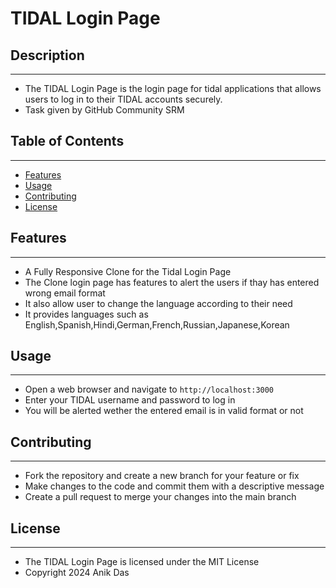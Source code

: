 **TIDAL Login Page**
=====================

## Description
---------------

* The TIDAL Login Page is the login page for tidal applications that allows users to log in to their TIDAL accounts securely.
* Task given by GitHub Community SRM 

## Table of Contents
-----------------

* [Features](#features)
* [Usage](#usage)
* [Contributing](#contributing)
* [License](#license)

## Features
------------

* A Fully Responsive Clone for the Tidal Login Page
* The Clone login page has features to alert the users if thay has entered wrong email format
* It also allow user to change the language according to their need
* It provides languages such as English,Spanish,Hindi,German,French,Russian,Japanese,Korean 

## Usage
-----

* Open a web browser and navigate to `http://localhost:3000`
* Enter your TIDAL username and password to log in
* You will be alerted wether the entered email is in valid format or not

## Contributing
------------

* Fork the repository and create a new branch for your feature or fix
* Make changes to the code and commit them with a descriptive message
* Create a pull request to merge your changes into the main branch

## License
-------

* The TIDAL Login Page is licensed under the MIT License
* Copyright 2024 Anik Das
